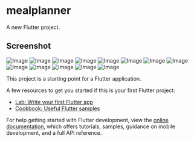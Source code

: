 # mealplanner

A new Flutter project.

## Screenshot

![Image](https://github.com/user-attachments/assets/44af31a6-2035-4a07-8461-1d2718ef47c4)
![Image](https://github.com/user-attachments/assets/ef230d8e-d301-40df-941e-2e5f49f18c19)
![Image](https://github.com/user-attachments/assets/9cd130f5-4251-4967-9e58-4be4a2dc5721)
![Image](https://github.com/user-attachments/assets/fc946e0e-6b56-4940-84ba-907faf1ae459)
![Image](https://github.com/user-attachments/assets/ce275c00-c203-4a4d-97e8-cd15558b40ec)
![Image](https://github.com/user-attachments/assets/d06cf0c7-2b47-4d7a-bd5f-090ffeeabd69)
![Image](https://github.com/user-attachments/assets/150b5a3e-a059-41a1-9072-a10ca2b978d0)
![Image](https://github.com/user-attachments/assets/fdb8568a-9c63-4910-8d15-f89796f4d77c)
![Image](https://github.com/user-attachments/assets/5634c53d-2bcf-48e2-b8bc-af14ffd08482)
![Image](https://github.com/user-attachments/assets/96fdb3e0-f247-43fb-a23c-b4109c85ddf5)
![Image](https://github.com/user-attachments/assets/2af0db90-11ff-4eaa-9f24-cad2e5bc2dc8)
![Image](https://github.com/user-attachments/assets/954b7359-0cf8-42e7-a346-c2dd50ddb61a)
![Image](https://github.com/user-attachments/assets/4cbd1ca1-30c3-4c4c-b684-383a726f6937)

This project is a starting point for a Flutter application.

A few resources to get you started if this is your first Flutter project:

- [Lab: Write your first Flutter app](https://docs.flutter.dev/get-started/codelab)
- [Cookbook: Useful Flutter samples](https://docs.flutter.dev/cookbook)

For help getting started with Flutter development, view the
[online documentation](https://docs.flutter.dev/), which offers tutorials,
samples, guidance on mobile development, and a full API reference.
